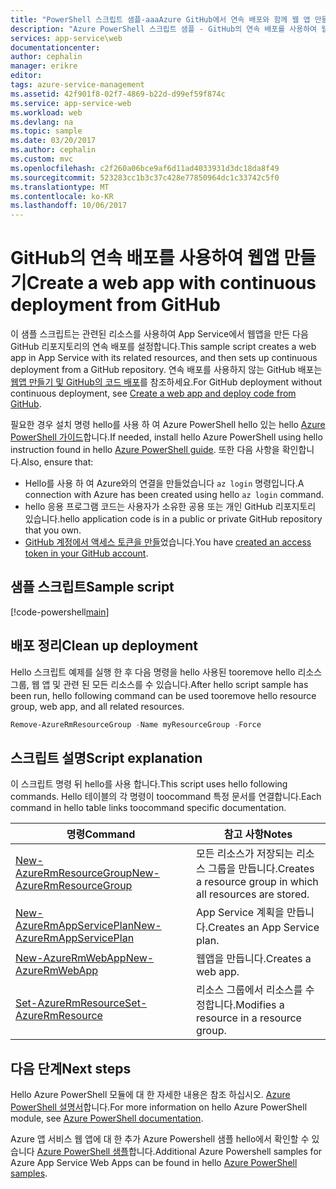 ```yaml
---
title: "PowerShell 스크립트 샘플-aaaAzure GitHub에서 연속 배포와 함께 웹 앱 만들기 | Microsoft Docs"
description: "Azure PowerShell 스크립트 샘플 - GitHub의 연속 배포를 사용하여 웹앱 만들기"
services: app-service\web
documentationcenter: 
author: cephalin
manager: erikre
editor: 
tags: azure-service-management
ms.assetid: 42f901f8-02f7-4869-b22d-d99ef59f874c
ms.service: app-service-web
ms.workload: web
ms.devlang: na
ms.topic: sample
ms.date: 03/20/2017
ms.author: cephalin
ms.custom: mvc
ms.openlocfilehash: c2f260a06bce9af6d11ad4033931d3dc18da8f49
ms.sourcegitcommit: 523283cc1b3c37c428e77850964dc1c33742c5f0
ms.translationtype: MT
ms.contentlocale: ko-KR
ms.lasthandoff: 10/06/2017
---
```

# <a name="create-a-web-app-with-continuous-deployment-from-github"></a><span data-ttu-id="25b9a-103">GitHub의 연속 배포를 사용하여 웹앱 만들기</span><span class="sxs-lookup"><span data-stu-id="25b9a-103">Create a web app with continuous deployment from GitHub</span></span>

<span data-ttu-id="25b9a-104">이 샘플 스크립트는 관련된 리소스를 사용하여 App Service에서 웹앱을 만든 다음 GitHub 리포지토리의 연속 배포를 설정합니다.</span><span class="sxs-lookup"><span data-stu-id="25b9a-104">This sample script creates a web app in App Service with its related resources, and then sets up continuous deployment from a GitHub repository.</span></span> <span data-ttu-id="25b9a-105">연속 배포를 사용하지 않는 GitHub 배포는 [웹앱 만들기 및 GitHub의 코드 배포](app-service-powershell-deploy-github.md)를 참조하세요.</span><span class="sxs-lookup"><span data-stu-id="25b9a-105">For GitHub deployment without continuous deployment, see [Create a web app and deploy code from GitHub](app-service-powershell-deploy-github.md).</span></span>

<span data-ttu-id="25b9a-106">필요한 경우 설치 명령 hello를 사용 하 여 Azure PowerShell hello 있는 hello [Azure PowerShell 가이드](/powershell/azure/overview)합니다.</span><span class="sxs-lookup"><span data-stu-id="25b9a-106">If needed, install hello Azure PowerShell using hello instruction found in hello [Azure PowerShell guide](/powershell/azure/overview).</span></span> <span data-ttu-id="25b9a-107">또한 다음 사항을 확인합니다.</span><span class="sxs-lookup"><span data-stu-id="25b9a-107">Also, ensure that:</span></span>

- <span data-ttu-id="25b9a-108">Hello를 사용 하 여 Azure와의 연결을 만들었습니다 `az login` 명령입니다.</span><span class="sxs-lookup"><span data-stu-id="25b9a-108">A connection with Azure has been created using hello `az login` command.</span></span>
- <span data-ttu-id="25b9a-109">hello 응용 프로그램 코드는 사용자가 소유한 공용 또는 개인 GitHub 리포지토리 있습니다.</span><span class="sxs-lookup"><span data-stu-id="25b9a-109">hello application code is in a public or private GitHub repository that you own.</span></span>
- <span data-ttu-id="25b9a-110">[GitHub 계정에서 액세스 토큰을 만들](https://help.github.com/articles/creating-an-access-token-for-command-line-use/)었습니다.</span><span class="sxs-lookup"><span data-stu-id="25b9a-110">You have [created an access token in your GitHub account](https://help.github.com/articles/creating-an-access-token-for-command-line-use/).</span></span>

## <a name="sample-script"></a><span data-ttu-id="25b9a-111">샘플 스크립트</span><span class="sxs-lookup"><span data-stu-id="25b9a-111">Sample script</span></span>

[!code-powershell[main](../../../powershell_scripts/app-service/deploy-github-continuous/deploy-github-continuous.ps1?highlight=1-2 "Create a web app with continuous deployment from GitHub")]

## <a name="clean-up-deployment"></a><span data-ttu-id="25b9a-112">배포 정리</span><span class="sxs-lookup"><span data-stu-id="25b9a-112">Clean up deployment</span></span> 

<span data-ttu-id="25b9a-113">Hello 스크립트 예제를 실행 한 후 다음 명령을 hello 사용된 tooremove hello 리소스 그룹, 웹 앱 및 관련 된 모든 리소스를 수 있습니다.</span><span class="sxs-lookup"><span data-stu-id="25b9a-113">After hello script sample has been run, hello following command can be used tooremove hello resource group, web app, and all related resources.</span></span>

```powershell
Remove-AzureRmResourceGroup -Name myResourceGroup -Force
```

## <a name="script-explanation"></a><span data-ttu-id="25b9a-114">스크립트 설명</span><span class="sxs-lookup"><span data-stu-id="25b9a-114">Script explanation</span></span>

<span data-ttu-id="25b9a-115">이 스크립트 명령 뒤 hello를 사용 합니다.</span><span class="sxs-lookup"><span data-stu-id="25b9a-115">This script uses hello following commands.</span></span> <span data-ttu-id="25b9a-116">Hello 테이블의 각 명령이 toocommand 특정 문서를 연결합니다.</span><span class="sxs-lookup"><span data-stu-id="25b9a-116">Each command in hello table links toocommand specific documentation.</span></span>

| <span data-ttu-id="25b9a-117">명령</span><span class="sxs-lookup"><span data-stu-id="25b9a-117">Command</span></span> | <span data-ttu-id="25b9a-118">참고 사항</span><span class="sxs-lookup"><span data-stu-id="25b9a-118">Notes</span></span> |
|---|---|
| [<span data-ttu-id="25b9a-119">New-AzureRmResourceGroup</span><span class="sxs-lookup"><span data-stu-id="25b9a-119">New-AzureRmResourceGroup</span></span>](/powershell/module/azurerm.resources/new-azurermresourcegroup) | <span data-ttu-id="25b9a-120">모든 리소스가 저장되는 리소스 그룹을 만듭니다.</span><span class="sxs-lookup"><span data-stu-id="25b9a-120">Creates a resource group in which all resources are stored.</span></span> |
| [<span data-ttu-id="25b9a-121">New-AzureRmAppServicePlan</span><span class="sxs-lookup"><span data-stu-id="25b9a-121">New-AzureRmAppServicePlan</span></span>](/powershell/module/azurerm.websites/new-azurermappserviceplan) | <span data-ttu-id="25b9a-122">App Service 계획을 만듭니다.</span><span class="sxs-lookup"><span data-stu-id="25b9a-122">Creates an App Service plan.</span></span> |
| [<span data-ttu-id="25b9a-123">New-AzureRmWebApp</span><span class="sxs-lookup"><span data-stu-id="25b9a-123">New-AzureRmWebApp</span></span>](/powershell/module/azurerm.websites/new-azurermwebapp) | <span data-ttu-id="25b9a-124">웹앱을 만듭니다.</span><span class="sxs-lookup"><span data-stu-id="25b9a-124">Creates a web app.</span></span> |
| [<span data-ttu-id="25b9a-125">Set-AzureRmResource</span><span class="sxs-lookup"><span data-stu-id="25b9a-125">Set-AzureRmResource</span></span>](/powershell/module/azurerm.resources/set-azurermresource) | <span data-ttu-id="25b9a-126">리소스 그룹에서 리소스를 수정합니다.</span><span class="sxs-lookup"><span data-stu-id="25b9a-126">Modifies a resource in a resource group.</span></span> |

## <a name="next-steps"></a><span data-ttu-id="25b9a-127">다음 단계</span><span class="sxs-lookup"><span data-stu-id="25b9a-127">Next steps</span></span>

<span data-ttu-id="25b9a-128">Hello Azure PowerShell 모듈에 대 한 자세한 내용은 참조 하십시오. [Azure PowerShell 설명서](/powershell/azure/overview)합니다.</span><span class="sxs-lookup"><span data-stu-id="25b9a-128">For more information on hello Azure PowerShell module, see [Azure PowerShell documentation](/powershell/azure/overview).</span></span>

<span data-ttu-id="25b9a-129">Azure 앱 서비스 웹 앱에 대 한 추가 Azure Powershell 샘플 hello에서 확인할 수 있습니다 [Azure PowerShell 샘플](../app-service-powershell-samples.md)합니다.</span><span class="sxs-lookup"><span data-stu-id="25b9a-129">Additional Azure Powershell samples for Azure App Service Web Apps can be found in hello [Azure PowerShell samples](../app-service-powershell-samples.md).</span></span>
